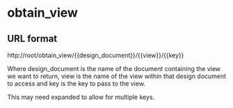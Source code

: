 # obtain_view

## URL format

http://root/obtain_view/{{design_document}}/{{view}}/{{key}}

Where design_document is the name of the document containing the view we want to return,
view is the name of the view within that design document to access and key is the key to pass to the view.

This may need expanded to allow for multiple keys.

